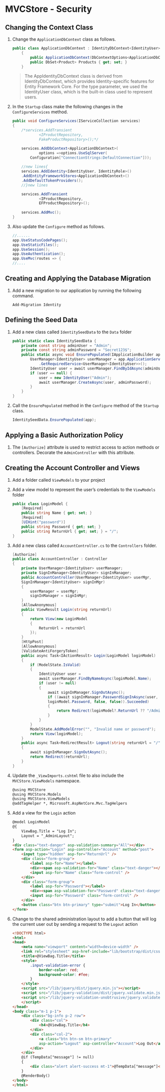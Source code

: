 # MVCStore - Security

## Changing the Context Class

1. Change the `ApplicationDbContext` class as follows.

	```C#
	public class ApplicationDbContext : IdentityDbContext<IdentityUser>
		{
			public ApplicationDbContext(DbContextOptions<ApplicationDbContext> options): base(options) { }
			public DbSet<Product> Products { get; set; }
		}
	```

	> The AppIdentityDbContext class is derived from IdentityDbContext, which provides Identity-specific features for Entity Framework Core. For the type parameter, we used the IdentityUser class, which is the built-in class used to represent users. 

2. In the `Startup` class make the following changes in the `ConfigureServices` method.

	```C#
	public void ConfigureServices(IServiceCollection services)
    {
        /*services.AddTransient
                <IProductRepository, 
                FakeProductRepository>();*/

        services.AddDbContext<ApplicationDbContext>(
                options =>options.UseSqlServer(
            Configuration["ConnectionStrings:DefaultConnection"]));
		
		//new lines{
		services.AddIdentity<IdentityUser, IdentityRole>()
		.AddEntityFrameworkStores<ApplicationDbContext>()
		.AddDefaultTokenProviders(); 
		//}new lines

		services.AddTransient
                <IProductRepository, 
                EFProductRepository>();
            
        services.AddMvc();
    }
	```

2. Also update the `Configure` method as follows.

	```C#
	//......
	app.UseStatusCodePages();
	app.UseStaticFiles();
	app.UseSession();
	app.UseAuthentication(); 
	app.UseMvc(routes => {
	//....
	```

## Creating and Applying the Database Migration

1. Add a new migration to our application by running the following command.

	```
	Add-Migration Identity
	```

## Defining the Seed Data

1. Add a new class called `IdentitySeedData` to the `Data` folder

	```C#
	public static class IdentitySeedData {
        private const string adminUser = "Admin";
        private const string adminPassword = "Secret123$";
        public static async void EnsurePopulated(IApplicationBuilder app) {
            UserManager<IdentityUser> userManager = app.ApplicationServices
                .GetRequiredService<UserManager<IdentityUser>>();
            IdentityUser user = await userManager.FindByIdAsync(adminUser);
            if (user == null) {
                user = new IdentityUser("Admin");
                await userManager.CreateAsync(user, adminPassword);
            }
        }
    }
	```

2. Call the `EnsurePopulated` method in the `Configure` method of the `Startup` class. 

	```C#
	IdentitySeedData.EnsurePopulated(app); 
	```

## Applying a Basic Authorization Policy

1. The `[Authorize]` attribute is used to restrict access to action methods or controllers. Decorate the `AdminController` with this attribute.

## Creating the Account Controller and Views

1. Add a folder called `ViewModels` to your project
2. Add a view model to represent the user’s credentials to the `ViewModels` folder
	```C#
	public class LoginModel {
		[Required]
		public string Name { get; set; }
		[Required]
		[UIHint("password")]
		public string Password { get; set; }
		public string ReturnUrl { get; set; } = "/";
	}
	```
3. Add a new class called `AccountController.cs` to the `Controllers` folder.

	```C#
	[Authorize]
	public class AccountController : Controller
	{
		private UserManager<IdentityUser> userManager;
		private SignInManager<IdentityUser> signInManager;
		public AccountController(UserManager<IdentityUser> userMgr,
		SignInManager<IdentityUser> signInMgr)
		{
			userManager = userMgr;
			signInManager = signInMgr;
		}
		[AllowAnonymous]
		public ViewResult Login(string returnUrl)
		{
			return View(new LoginModel
			{
				ReturnUrl = returnUrl
			});
		}
		[HttpPost]
		[AllowAnonymous]
		[ValidateAntiForgeryToken]
		public async Task<IActionResult> Login(LoginModel loginModel)
		{
			if (ModelState.IsValid)
			{
				IdentityUser user =
				await userManager.FindByNameAsync(loginModel.Name);
				if (user != null)
				{
					await signInManager.SignOutAsync();
					if ((await signInManager.PasswordSignInAsync(user,
					loginModel.Password, false, false)).Succeeded)
					{
						return Redirect(loginModel?.ReturnUrl ?? "/Admin/Index");
					}
				}
			}
			ModelState.AddModelError("", "Invalid name or password");
			return View(loginModel);
		}
		public async Task<RedirectResult> Logout(string returnUrl = "/")
		{
			await signInManager.SignOutAsync();
			return Redirect(returnUrl);
		}
	}
	```

4. Update the `_ViewImports.cshtml` file to also include the `MVCStore.ViewModels` namespace.

	```HTML
	@using MVCStore
	@using MVCStore.Models
	@using MVCStore.ViewModels
	@addTagHelper *, Microsoft.AspNetCore.Mvc.TagHelpers
	```

4. Add a view for the `Login` action

	```HTML
	@model LoginModel
	@{
		ViewBag.Title = "Log In";
		Layout = "_AdminLayout";
	}
	<div class="text-danger" asp-validation-summary="All"></div>
	<form asp-action="Login" asp-controller="Account" method="post">
		<input type="hidden" asp-for="ReturnUrl" />
		<div class="form-group">
			<label asp-for="Name"></label>
			<div><span asp-validation-for="Name" class="text-danger"></span></div>
			<input asp-for="Name" class="form-control" />
		</div>
		<div class="form-group">
			<label asp-for="Password"></label>
			<div><span asp-validation-for="Password" class="text-danger"></span></div>
			<input asp-for="Password" class="form-control" />
		</div>
		<button class="btn btn-primary" type="submit">Log In</button>
	</form>
	```

5. Change to the shared administration layout to add a button that will log the current user out by sending a request to the `Logout` action

	```HTML
	<!DOCTYPE html>
	<html>
	<head>
		<meta name="viewport" content="width=device-width" />
		<link rel="stylesheet" asp-href-include="lib/bootstrap/dist/css/*.min.css" />
		<title>@ViewBag.Title</title>
		<style>
			.input-validation-error {
				border-color: red;
				background-color: #fee;
			}
		</style>
		<script src="/lib/jquery/dist/jquery.min.js"></script>
		<script src="/lib/jquery-validation/dist/jquery.validate.min.js"></script>
		<script src="/lib/jquery-validation-unobtrusive/jquery.validate.unobtrusive.min.js">
		</script>
	</head>
	<body class="m-1 p-1">
		<div class="bg-info p-2 row">
			<div class="col">
				<h4>@ViewBag.Title</h4>
			</div>
			<div class="col-2">
				<a class="btn btn-sm btn-primary"
				asp-action="Logout" asp-controller="Account">Log Out</a>
			</div>
		</div>
		@if (TempData["message"] != null)
		{
			<div class="alert alert-success mt-1">@TempData["message"]</div>
		}
		@RenderBody()
	</body>
	</html>
	```